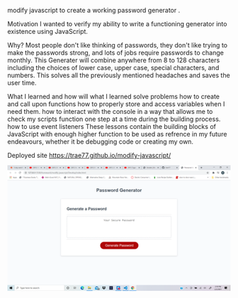 modify javascript to create a working password generator .

Motivation
I wanted to verify my ability to write a functioning generator into existence using JavaScript.

Why?
Most people don't like thinking of passwords, they don't like trying to make the passwords strong, and lots of jobs require passwords to change monthly. This Generater will combine anywhere from 8 to 128 characters including the choices of lower case, upper case, special characters, and numbers. This solves all the previously mentioned headaches and saves the user time.

What I learned and how will what I learned solve problems
how to create and call upon functions
how to properly store and access variables when I need them.
how to interact with the console in a way that allows me to check my scripts function one step at a time during the building process.
how to use event listeners
These lessons contain the building blocks of JavaScript with enough higher function to be used as refrence in my future endeavours, whether it be debugging code or creating my own.

Deployed site
https://trae77.github.io/modify-javascript/

<img src="./Develop/Screenshot (5).png" alt="password generator">